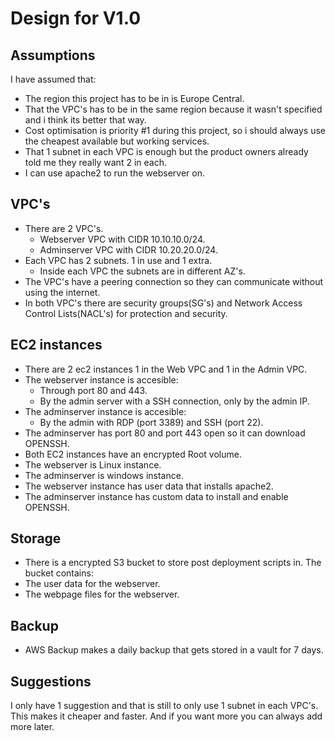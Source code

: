 # Design for V1.0

## Assumptions
I have assumed that:
- The region this project has to be in is Europe Central.
- That the VPC's has to be in the same region because it wasn't specified and i think its better that way.
- Cost optimisation is priority #1 during this project, so i should always use the cheapest available but working services.
- That 1 subnet in each VPC is enough but the product owners already told me they really want 2 in each.
- I can use apache2 to run the webserver on.


## VPC's
- There are 2 VPC's.
    - Webserver VPC with CIDR 10.10.10.0/24.
    - Adminserver VPC with CIDR 10.20.20.0/24.
- Each VPC has 2 subnets. 1 in use and 1 extra.
    - Inside each VPC the subnets are in different AZ's.
- The VPC's have a peering connection so they can communicate without using the internet.
- In both VPC's there are security groups(SG's) and Network Access Control Lists(NACL's) for protection and security.


## EC2 instances
- There are 2 ec2 instances 1 in the Web VPC and 1 in the Admin VPC.
- The webserver instance is accesible:
    - Through port 80 and 443.
    - By the admin server with a SSH connection, only by the admin IP.
- The adminserver instance is accesible:
    - By the admin with RDP (port 3389) and SSH (port 22).
- The adminserver has port 80 and port 443 open so it can download OPENSSH.
- Both EC2 instances have an encrypted Root volume.
- The webserver is Linux instance.
- The adminserver is windows instance.
- The webserver instance has user data that installs apache2.
- The adminserver instance has custom data to install and enable OPENSSH.


## Storage
- There is a encrypted S3 bucket to store post deployment scripts in. The bucket contains: 
- The user data for the webserver.
- The webpage files for the webserver.


## Backup
- AWS Backup makes a daily backup that gets stored in a vault for 7 days.



## Suggestions
I only have 1 suggestion and that is still to only use 1 subnet in each VPC's. This makes it cheaper and faster. And if you want more you can always add more later.